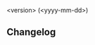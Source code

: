 <!-- Should be the same format as in CHANGELOG.md -->
\<version\> (\<yyyy-mm-dd\>)

<!-- You can copy the changelog from CHANGELOG.md -->
## Changelog
